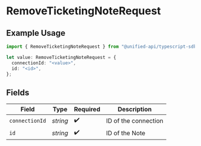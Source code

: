 # RemoveTicketingNoteRequest

## Example Usage

```typescript
import { RemoveTicketingNoteRequest } from "@unified-api/typescript-sdk/sdk/models/operations";

let value: RemoveTicketingNoteRequest = {
  connectionId: "<value>",
  id: "<id>",
};
```

## Fields

| Field                | Type                 | Required             | Description          |
| -------------------- | -------------------- | -------------------- | -------------------- |
| `connectionId`       | *string*             | :heavy_check_mark:   | ID of the connection |
| `id`                 | *string*             | :heavy_check_mark:   | ID of the Note       |